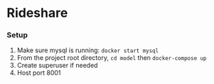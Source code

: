 # Rideshare

### Setup
1. Make sure mysql is running: `docker start mysql`
2. From the project root directory, `cd model` then `docker-compose up`
3. Create superuser if needed
4. Host port 8001